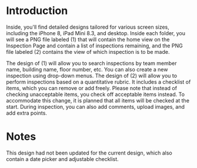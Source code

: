 # Introduction

Inside, you'll find detailed designs tailored for various screen sizes, including the iPhone 8, iPad Mini 8.3, and desktop. Inside each folder, you will see a PNG file labeled (1) that will contain the home view on the Inspection Page and contain a list of inspections remaining, and the PNG file labeled (2) contains the view of which inspection is to be made.

The design of (1) will allow you to search inspections by team member name, building name, floor number, etc. You can also create a new inspection using drop-down menus. The design of (2) will allow you to perform inspections based on a quantitative rubric. It includes a checklist of items, which you can remove or add freely. Please note that instead of checking unacceptable items, you check off acceptable items instead. To accommodate this change, it is planned that all items will be checked at the start. During inspection, you can also add comments, upload images, and add extra points.

# Notes

This design had not been updated for the current design, which also contain a date picker and adjustable checklist.
